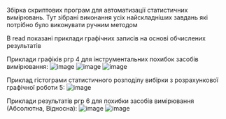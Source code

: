 Збірка скриптових програм для автоматизації статистичних вимірювань. Тут зібрані виконання
усіх найскладніших завдань які потрібно було виконувати ручним методом

В read показані приклади графічних записів на основі обчислених результатів 

Приклади графіків ргр 4 для інструментальних похибок засобів вимірювання:
![image](https://github.com/user-attachments/assets/c1a40391-50ed-41c5-905f-cd5b5bdd6264)
![image](https://github.com/user-attachments/assets/e45a8c37-c818-4720-bc2c-67681b7eed2c)
![image](https://github.com/user-attachments/assets/c789f948-6059-4e2d-a3eb-429976d653a6)

Приклад гістограми статистичного розподілу вибірки з розрахункової графічної роботи 5:
![image](https://github.com/user-attachments/assets/5728dfd3-e5df-4cd5-ae54-cd0bdf8a69db)


Приклади результатів ргр 6 для похибки засобів вимірювання (Абсолютна, Відносна):
![image](https://github.com/user-attachments/assets/51505299-5603-40a7-b04a-2c86db71e5e0)
![image](https://github.com/user-attachments/assets/cdfeb1dc-c67e-4589-bad2-b95943f4978b)

